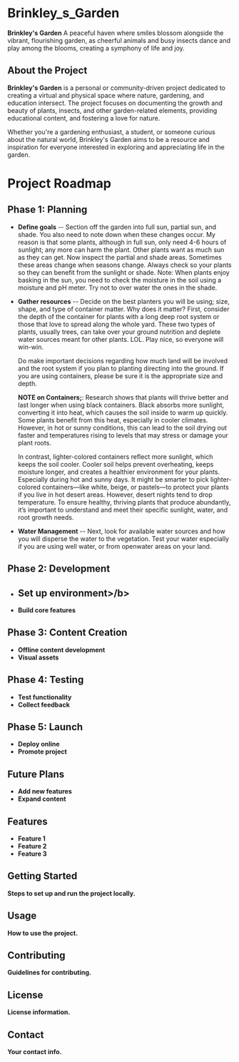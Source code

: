# Brinkley_s_Garden
**Brinkley's Garden** A peaceful haven where smiles blossom alongside the vibrant, flourishing garden, as cheerful animals and busy insects dance and play among the blooms, creating a symphony of life and joy.

## About the Project
**Brinkley's Garden** is a personal or community-driven project dedicated to creating a virtual and physical space where nature, gardening, and education intersect. The project focuses on documenting the growth and beauty of plants, insects, and other garden-related elements, providing educational content, and fostering a love for nature.

Whether you're a gardening enthusiast, a student, or someone curious about the natural world, Brinkley's Garden aims to be a resource and inspiration for everyone interested in exploring and appreciating life in the garden.

# Project Roadmap

## Phase 1: Planning
- <b>Define goals</b>
-- Section off the garden into full sun, partial sun, and shade. You also need to note down when these changes occur. My reason is that some plants, although in full sun, only need 4-6 hours of sunlight; any more can harm the plant. Other plants want as much sun as they can get. Now  inspect the partial and shade areas. Sometimes these areas change when seasons change. Always check so your plants so they can benefit from the sunlight or shade. Note: When plants enjoy basking in the sun, you need to check the moisture in the soil using a moisture and pH meter. Try not to over water the ones in the shade.</P>
- <b>Gather resources</b>
-- Decide on the best planters you will be using; size, shape, and type of container matter. Why does it matter? First, consider the depth of the container for plants with a long deep root system or those that love to spread along the whole yard. These two types of plants, usually trees, can take over your ground nutrition and deplete water sources meant for other plants. LOL. Play nice, so everyone will win-win.
  <p>Do make important decisions regarding how much land will be involved and the root system if you plan to planting directing into the ground. If you are using containers, please be sure it is the appropriate size and depth. <p><b>NOTE on Containers;</b>: Research shows that plants will thrive better and last longer when using black containers. Black absorbs more sunlight, converting it into heat, which causes the soil inside to warm up quickly. Some plants benefit from this heat, especially in cooler climates. However, in hot or sunny conditions, this can lead to the soil drying out faster and temperatures rising to levels that may stress or damage your plant roots.</p>
  <p>In contrast, lighter-colored containers reflect more sunlight, which keeps the soil cooler. Cooler soil helps prevent overheating, keeps moisture longer, and creates a healthier environment for your plants. Especially during hot and sunny days. It might be smarter to pick lighter-colored containers—like white, beige, or pastels—to protect your plants if you live in hot desert areas. However, desert nights tend to drop temperature. 
    To ensure healthy, thriving plants that produce abundantly, it’s important to understand and meet their specific sunlight, water, and root growth needs.</P>
- <b>Water Management</b>
-- Next, look for available water sources and how you will disperse the water to the vegetation. Test your water especially if you are using well water, or from openwater areas on your land. 


## Phase 2: Development
- <b>Set up environment>/b>
  --
- <b>Build core features</b>

## Phase 3: Content Creation
- Offline content development
- Visual assets

## Phase 4: Testing
- Test functionality
- Collect feedback

## Phase 5: Launch
- Deploy online
- Promote project

## Future Plans
- Add new features
- Expand content




## Features
- Feature 1
- Feature 2
- Feature 3

## Getting Started
Steps to set up and run the project locally.

## Usage
How to use the project.

## Contributing
Guidelines for contributing.
## License
License information.

## Contact
Your contact info.
